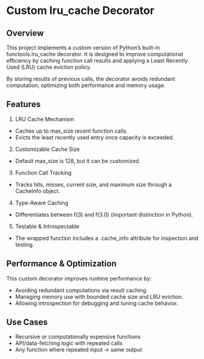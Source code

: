# Custom lru_cache Decorator 

## Overview
This project implements a custom version of Python’s built-in functools.lru_cache decorator. It is designed to improve computational efficiency by caching function call results and applying a Least Recently Used (LRU) cache eviction policy.

By storing results of previous calls, the decorator avoids redundant computation, optimizing both performance and memory usage.

## Features
1. LRU Cache Mechanism
- Caches up to max_size recent function calls.
- Evicts the least recently used entry once capacity is exceeded.
2. Customizable Cache Size
- Default max_size is 128, but it can be customized.
3. Function Call Tracking
- Tracks hits, misses, current size, and maximum size through a CacheInfo object.
4. Type-Aware Caching
- Differentiates between f(3) and f(3.0) (important distinction in Python).
5. Testable & Introspectable
- The wrapped function includes a .cache_info attribute for inspection and testing.

##  Performance & Optimization
This custom decorator improves runtime performance by:
- Avoiding redundant computations via result caching.
- Managing memory use with bounded cache size and LRU eviction.
- Allowing introspection for debugging and tuning cache behavior.

## Use Cases
- Recursive or computationally expensive functions
- API/data-fetching logic with repeated calls
- Any function where repeated input → same output
